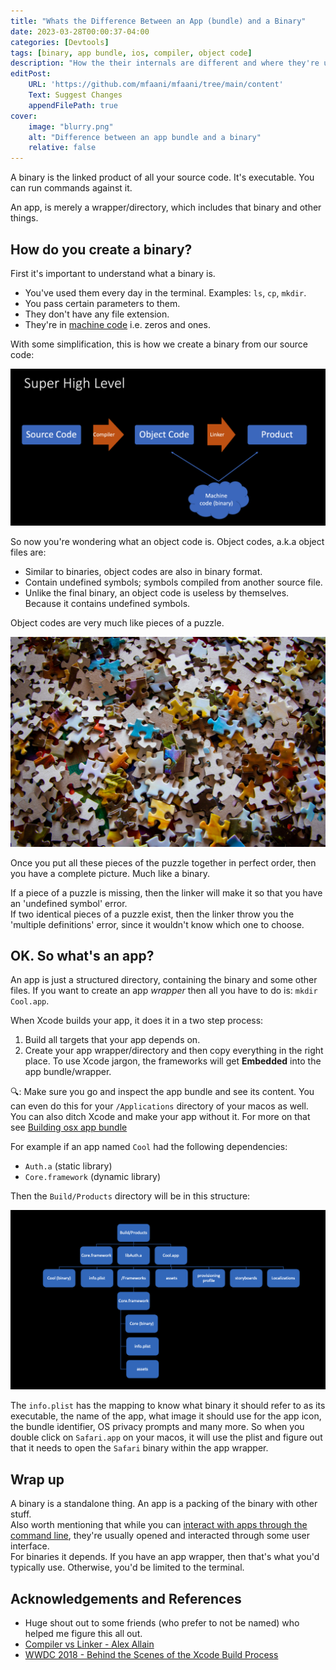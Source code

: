 ```yaml
---
title: "Whats the Difference Between an App (bundle) and a Binary"
date: 2023-03-28T00:00:37-04:00
categories: [Devtools]
tags: [binary, app bundle, ios, compiler, object code]
description: "How the their internals are different and where they're used"
editPost:
    URL: 'https://github.com/mfaani/mfaani/tree/main/content'
    Text: Suggest Changes
    appendFilePath: true
cover:
    image: "blurry.png"
    alt: "Difference between an app bundle and a binary"
    relative: false
---
```

A binary is the linked product of all your source code. It's executable. You can run commands against it. 

An app, is merely a wrapper/directory, which includes that binary and other things. 

## How do you create a binary? 
First it's important to understand what a binary is.
- You've used them every day in the terminal. Examples: `ls`, `cp`, `mkdir`.
- You pass certain parameters to them.
- They don't have any file extension.
- They're in [machine code](https://stackoverflow.com/questions/21571709/difference-between-machine-language-binary-code-and-a-binary-file) i.e. zeros and ones. 

With some simplification, this is how we create a binary from our source code:

!["High Level"](high-level.png "each .swift -> to a .o; All .o -> linked together as a binary")

So now you're wondering what an object code is. 
Object codes, a.k.a object files are: 
- Similar to binaries, object codes are also in binary format.
- Contain undefined symbols; symbols compiled from another source file. 
- Unlike the final binary, an object code is useless by themselves. Because it contains undefined symbols.

Object codes are very much like pieces of a puzzle.

!["Object files"](pieces.jpeg)

Once you put all these pieces of the puzzle together in perfect order, then you have a complete picture. Much like a binary.

If a piece of a puzzle is missing, then the linker will make it so that you have an 'undefined symbol' error.  
If two identical pieces of a puzzle exist, then the linker throw you the 'multiple definitions' error, since it wouldn't know which one to choose.

## OK. So what's an app? 
An app is just a structured directory, containing the binary and some other files. 
If you want to create an app _wrapper_ then all you have to do is: `mkdir Cool.app`. 

When Xcode builds your app, it does it in a two step process: 
1. Build all targets that your app depends on.
2. Create your app wrapper/directory and then copy everything in the right place. To use Xcode jargon, the frameworks will get **Embedded** into the app bundle/wrapper. 

🔍: Make sure you go and inspect the app bundle and see its content. You can even do this for your `/Applications` directory of your macos as well. You can also ditch Xcode and make your app without it. For more on that see [Building osx app bundle](https://stackoverflow.com/questions/1596945/building-osx-app-bundle)

For example if an app named `Cool` had the following dependencies: 
- `Auth.a` (static library)
- `Core.framework` (dynamic library)

Then the `Build/Products` directory will be in this structure:

!["Build Directory"](build-directory.png)

The `info.plist` has the mapping to know what binary it should refer to as its executable, the name of the app, what image it should use for the app icon, the bundle identifier, OS privacy prompts and many more. So when you double click on `Safari.app` on your macos, it will use the plist and figure out that it needs to open the `Safari` binary within the app wrapper.

## Wrap up
A binary is a standalone thing. An app is a packing of the binary with other stuff.  
Also worth mentioning that while you can [interact with apps through the command line](https://stackoverflow.com/a/1308947), they're usually opened and interacted through some user interface.  
For binaries it depends. If you have an app wrapper, then that's what you'd typically use. Otherwise, you'd be limited to the terminal. 

## Acknowledgements and References
- Huge shout out to some friends (who prefer to not be named) who helped me figure this all out. 
- [Compiler vs Linker - Alex Allain](https://www.cprogramming.com/compilingandlinking.html)
- [WWDC 2018 - Behind the Scenes of the Xcode Build Process](https://developer.apple.com/videos/play/wwdc2018/415/)